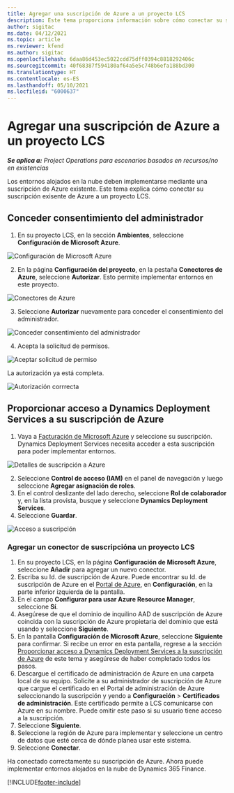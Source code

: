 ```yaml
---
title: Agregar una suscripción de Azure a un proyecto LCS
description: Este tema proporciona información sobre cómo conectar su suscripción de Azure a un proyecto LCS.
author: sigitac
ms.date: 04/12/2021
ms.topic: article
ms.reviewer: kfend
ms.author: sigitac
ms.openlocfilehash: 6daa86d453ec5022cdd75dff0394c8818292406c
ms.sourcegitcommit: 40f68387f594180af64a5e5c748b6efa188bd300
ms.translationtype: HT
ms.contentlocale: es-ES
ms.lasthandoff: 05/10/2021
ms.locfileid: "6000637"
---
```

# <a name="add-an-azure-subscription-to-an-lcs-project"></a>Agregar una suscripción de Azure a un proyecto LCS

_**Se aplica a:** Project Operations para escenarios basados en recursos/no en existencias_

Los entornos alojados en la nube deben implementarse mediante una suscripción de Azure existente. Este tema explica cómo conectar su suscripción exisente de Azure a un proyecto LCS. 

## <a name="grant-admin-consent"></a>Conceder consentimiento del administrador

1. En su proyecto LCS, en la sección **Ambientes**, seleccione **Configuración de Microsoft Azure**.

![Configuración de Microsoft Azure](./media/1MicrosoftAzureSettings.png)

2. En la página **Configuración del proyecto**, en la pestaña **Conectores de Azure**, seleccione **Autorizar**. Esto permite implementar entornos en este proyecto.

![Conectores de Azure](./media/2AzureConnectors.png)

3. Seleccione **Autorizar** nuevamente para conceder el consentimiento del administrador.

![Conceder consentimiento del administrador](./media/3GrantAdminConsent.png)

4. Acepta la solicitud de permisos.

![Aceptar solicitud de permiso](./media/4AcceptPermissionRequest.png)

La autorización ya está completa. 

![Autorización corrrecta](./media/5AuthorizationComplete.png)

## <a name="provide-dynamics-deployment-services-access-to-your-azure-subscription"></a><a name="provide"></a>Proporcionar acceso a Dynamics Deployment Services a su suscripción de Azure

1. Vaya a [Facturación de Microsoft Azure](https://portal.azure.com/#blade/Microsoft\_Azure\_Billing/SubscriptionsBlade) y seleccione su suscripción. Dynamics Deployment Services necesita acceder a esta suscripción para poder implementar entornos.

![Detalles de suscripción a Azure](./media/6AzureSubscription.png)

2. Seleccione **Control de acceso (IAM)** en el panel de navegación y luego seleccione **Agregar asignación de roles**.
3. En el control deslizante del lado derecho, seleccione **Rol de colaborador** y, en la lista provista, busque y seleccione **Dynamics Deployment Services**. 
4. Seleccione **Guardar**.

![Acceso a suscripción](./media/7SubscriptionAccess.png)

### <a name="add-a-subscription-connector-to-an-lcs-project"></a>Agregar un conector de suscripcióna un proyecto LCS

1. En su proyecto LCS, en la página **Configuración de Microsoft Azure**, seleccione **Añadir** para agregar un nuevo conector.
2. Escriba su Id. de suscripción de Azure. Puede encontrar su Id. de suscripción de Azure en el [Portal de Azure](https://ms.portal.azure.com/), en **Configuración**, en la parte inferior izquierda de la pantalla.
3. En el campo **Configurar para usar Azure Resource Manager**, seleccione **Sí**.
4. Asegúrese de que el dominio de inquilino AAD de suscripción de Azure coincida con la suscripción de Azure propietaria del dominio que está usando y seleccione **Siguiente**.
5. En la pantalla **Configuración de Microsoft Azure**, seleccione **Siguiente** para confirmar. Si recibe un error en esta pantalla, regrese a la sección [Proporcionar acceso a Dynamics Deployment Services a la suscripción de Azure](#provide) de este tema y asegúrese de haber completado todos los pasos.
6. Descargue el certificado de administración de Azure en una carpeta local de su equipo. Solicite a su administrador de suscripción de Azure que cargue el certificado en el Portal de administración de Azure seleccionando la suscripción y yendo a **Configuración** > **Certificados de administración**. Este certificado permite a LCS comunicarse con Azure en su nombre. Puede omitir este paso si su usuario tiene acceso a la suscripción.
7. Seleccione **Siguiente**.
8. Seleccione la región de Azure para implementar y seleccione un centro de datos que esté cerca de dónde planea usar este sistema.
9.  Seleccione **Conectar**.

Ha conectado correctamente su suscripción de Azure. Ahora puede implementar entornos alojados en la nube de Dynamics 365 Finance.




[!INCLUDE[footer-include](../includes/footer-banner.md)]
